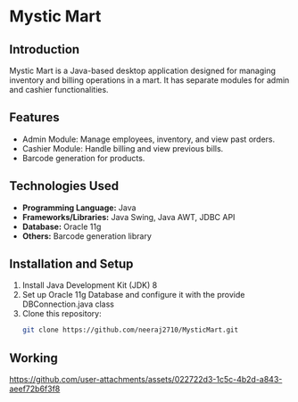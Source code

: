 # Mystic Mart

## Introduction
Mystic Mart is a Java-based desktop application designed for managing inventory and billing operations in a mart. It has separate modules for admin and cashier functionalities.

## Features
- Admin Module: Manage employees, inventory, and view past orders.
- Cashier Module: Handle billing and view previous bills.
- Barcode generation for products.


## Technologies Used
- **Programming Language:** Java
- **Frameworks/Libraries:** Java Swing, Java AWT, JDBC API
- **Database:** Oracle 11g
- **Others:** Barcode generation library

## Installation and Setup
1. Install Java Development Kit (JDK) 8
2. Set up Oracle 11g Database and configure it with the provide DBConnection.java class
3. Clone this repository:
   ```bash
   git clone https://github.com/neeraj2710/MysticMart.git

## Working
https://github.com/user-attachments/assets/022722d3-1c5c-4b2d-a843-aeef72b6f3f8

